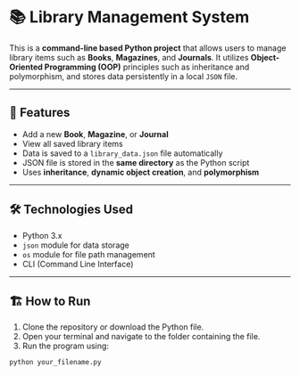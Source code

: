 # 📚 Library Management System

This is a **command-line based Python project** that allows users to manage library items such as **Books**, **Magazines**, and **Journals**. It utilizes **Object-Oriented Programming (OOP)** principles such as inheritance and polymorphism, and stores data persistently in a local `JSON` file.

---

## 🚀 Features

- Add a new **Book**, **Magazine**, or **Journal**
- View all saved library items
- Data is saved to a `library_data.json` file automatically
- JSON file is stored in the **same directory** as the Python script
- Uses **inheritance**, **dynamic object creation**, and **polymorphism**

---

## 🛠️ Technologies Used

- Python 3.x
- `json` module for data storage
- `os` module for file path management
- CLI (Command Line Interface)

---

## 🏗️ How to Run

1. Clone the repository or download the Python file.
2. Open your terminal and navigate to the folder containing the file.
3. Run the program using:

```bash
python your_filename.py
